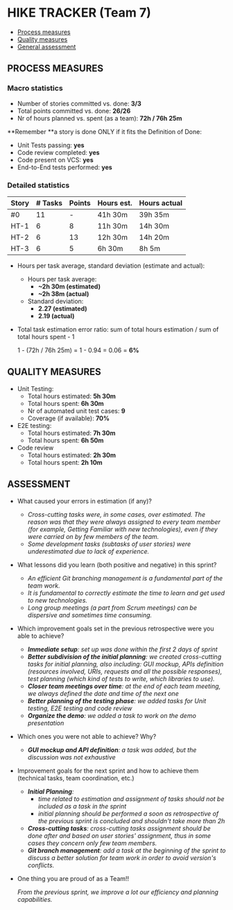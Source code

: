 HIKE TRACKER (Team 7)
=====================================

- [Process measures](#process-measures)
- [Quality measures](#quality-measures)
- [General assessment](#assessment)

## PROCESS MEASURES 

### Macro statistics

- Number of stories committed vs. done: **3/3**
- Total points committed vs. done: **26/26**
- Nr of hours planned vs. spent (as a team): **72h / 76h 25m**

**Remember **a story is done ONLY if it fits the Definition of Done:

- Unit Tests passing: **yes**
- Code review completed: **yes**
- Code present on VCS: **yes**
- End-to-End tests performed: **yes** 

### Detailed statistics

| Story  | # Tasks | Points | Hours est. | Hours actual |
|--------|---------|--------|------------|--------------|
| #0 | 11 | - | 41h 30m | 39h 35m |
| HT-1 | 6 | 8 | 11h 30m | 14h 30m |
| HT-2  | 6 | 13 | 12h 30m | 14h 20m |
| HT-3 | 6 | 5 | 6h 30m | 8h 5m |

- Hours per task average, standard deviation (estimate and actual): 

  - Hours per task average:
    - **~2h 30m (estimated)**
    - **~2h 38m (actual)**
  - Standard deviation:
    - **2.27 (estimated)**
    - **2.19 (actual)**

- Total task estimation error ratio: sum of total hours estimation / sum of total hours spent - 1

  1 - (72h / 76h 25m) = 1 - 0.94 = 0.06 = **6%**
  
  
## QUALITY MEASURES 

- Unit Testing:
  - Total hours estimated: **5h 30m**
  - Total hours spent: **6h 30m**
  - Nr of automated unit test cases: **9**
  - Coverage (if available): **70%**
- E2E testing:
  - Total hours estimated: **7h 30m**
  - Total hours spent: **6h 50m**
- Code review 
  - Total hours estimated: **2h 30m**
  - Total hours spent: **2h 10m**
  


## ASSESSMENT

- What caused your errors in estimation (if any)?
  - *Cross-cutting tasks were, in some cases, over estimated. The reason was that they were always assigned to every team member (for example, Getting Familiar with new technologies), even if they were carried on by few members of the team.*
  - *Some development tasks (subtasks of user stories) were underestimated due to lack of experience.*
- What lessons did you learn (both positive and negative) in this sprint?
  - *An efficient Git branching management is a fundamental part of the team work.*
  - *It is fundamental to correctly estimate the time to learn and get used to new technologies.*
  - *Long group meetings (a part from Scrum meetings) can be dispersive and sometimes time consuming.*
- Which improvement goals set in the previous retrospective were you able to achieve? 
  - ***Immediate setup**: set up was done within the first 2 days of sprint*
  - ***Better subdivision of the initial planning**: we created cross-cutting tasks for initial planning, also including: GUI mockup, APIs definition (resources involved, URIs, requests and all the possible responses), test planning (which kind of tests to write, which libraries to use).*
  - ***Closer team meetings over time**: at the end of each team meeting, we always defined the date and time of the next one*
  - ***Better planning of the testing phase**: we added tasks for Unit testing, E2E testing and code review*
  - ***Organize the demo**: we added a task to work on the demo presentation*
- Which ones you were not able to achieve? Why?
  -  ***GUI mockup and API definition**: a task was added, but the discussion was not exhaustive*

- Improvement goals for the next sprint and how to achieve them (technical tasks, team coordination, etc.)
  - ***Initial Planning**:* 
    - *time related to estimation and assignment of tasks should not be included as a task in the sprint*
    - *initial planning should be performed a soon as retrospective of the previous sprint is concluded and shouldn't take more than 2h*
  - ***Cross-cutting tasks**: cross-cutting tasks assignment should be done after and based on user stories' assignment, thus in some cases they concern only few team members.*
  - ***Git branch management**: add a task at the beginning of the sprint to discuss a better solution for team work in order to avoid version's conflicts.*

- One thing you are proud of as a Team!!

  *From the previous sprint, we improve a lot our efficiency and planning capabilities.*
